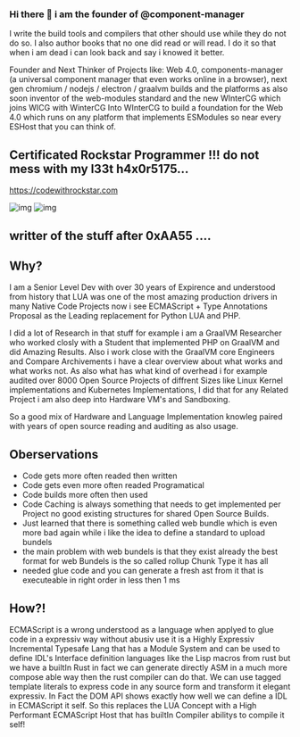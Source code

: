 ### Hi there 👋 i am the founder of @component-manager

I write the build tools and compilers that other should use while they do not do so. I also author books that no one did read or will read.
I do it so that when i am dead i can look back and say i knowed it better.

Founder and Next Thinker of Projects like: Web 4.0, components-manager (a universal component manager that even works online in a browser), next gen chromium / nodejs / electron / graalvm builds and the platforms as also soon inventor of the web-modules standard and the new WInterCG which joins WICG
with WinterCG Into WInterCG to build a foundation for the Web 4.0 which runs on any platform that implements ESModules so near every ESHost that you can think of. 


## Certificated Rockstar Programmer !!! do not mess with my l33t h4x0r5175...
https://codewithrockstar.com

![img](https://codewithrockstar.com/media/wallpaper/ui_ux_wallpaper_preview.png)
![img](https://codewithrockstar.com/media/wallpaper/vim_hater_preview.png)


## writter of the stuff after 0xAA55 ....


## Why?
I am a Senior Level Dev with over 30 years of Expirence and understood from history that LUA was one of the most amazing production drivers
in many Native Code Projects now i see ECMAScript + Type Annotations Proposal as the Leading replacement for Python LUA and PHP.

I did a lot of Research in that stuff for example i am a GraalVM Researcher who worked closly with a Student that implemented PHP on GraalVM
and did Amazing Results. Also i work close with the GraalVM core Engineers and Compare Archivements i have a clear overview about what
works and what works not. As also what has what kind of overhead i for example audited over 8000 Open Source Projects of diffrent Sizes like
Linux Kernel implementations and Kubernetes Implementations, I did that for any Related Project i am also deep into Hardware VM's and Sandboxing.

So a good mix of Hardware and Language Implementation knowleg paired with years of open source reading and auditing as also usage. 

## Oberservations
- Code gets more often readed then written
- Code gets even more often readed Programatical
- Code builds more often then used 
- Code Caching is always something that needs to get implemented per Project no good existing structures for shared Open Source Builds.
- Just learned that there is something called web bundle which is even more bad again while i like the idea to define a standard to upload bundels
- the main problem with web bundels is that they exist already the best format for web Bundels is the so called rollup Chunk Type it has all
- needed glue code and you can generate a fresh ast from it that is executeable in right order in less then 1 ms

## How?!
ECMAScript is a wrong understood as a language when applyed to glue code in a expressiv way without abusiv use it is a Highly Expressiv Incremental
Typesafe Lang that has a Module System and can be used to define IDL's Interface definition languages like the Lisp macros from rust but we have a builtIn Rust in fact we can generate directly ASM in a much more compose able way then the rust compiler can do that. We can use tagged template literals to express code in any source form and transform it elegant expressiv. In Fact the DOM API shows exactly how well we can define a IDL in ECMAScript it self.
So this replaces the LUA Concept with a High Performant ECMAScript Host that has builtIn Compiler abilitys to compile it self!
